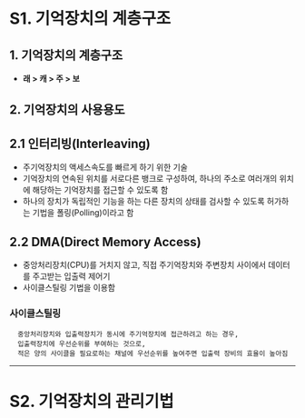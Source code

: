 # S1. 기억장치의 계층구조
## 1. 기억장치의 계층구조
- **래 > 캐 > 주 > 보**
## 2. 기억장치의 사용용도
## 2.1 인터리빙(Interleaving)
- 주기억장치의 액세스속도를 빠르게 하기 위한 기술
- 기억장치의 연속된 위치를 서로다른 뱅크로 구성하여, 하나의 주소로 여러개의 위치에 해당하는 기억장치를 접근할 수 있도록 함
- 하나의 장치가 독립적인 기능을 하는 다른 장치의 상태를 검사할 수 있도록 허가하는 기법을 폴링(Polling)이라고 함
## 2.2 DMA(Direct Memory Access)
- 중앙처리장치(CPU)를 거치지 않고, 직접 주기억장치와 주변장치 사이에서 데이터를 주고받는 입출력 제어기
- 사이클스틸링 기법을 이용함
### 사이클스틸링
      중앙처리장치와 입출력장치가 동시에 주기억장치에 접근하려고 하는 경우, 
      입출력장치에 우선순위를 부여하는 것으로,
      적은 양의 사이클을 필요로하는 채널에 우선순위를 높여주면 입출력 장비의 효율이 높아짐

---
# S2. 기억장치의 관리기법
